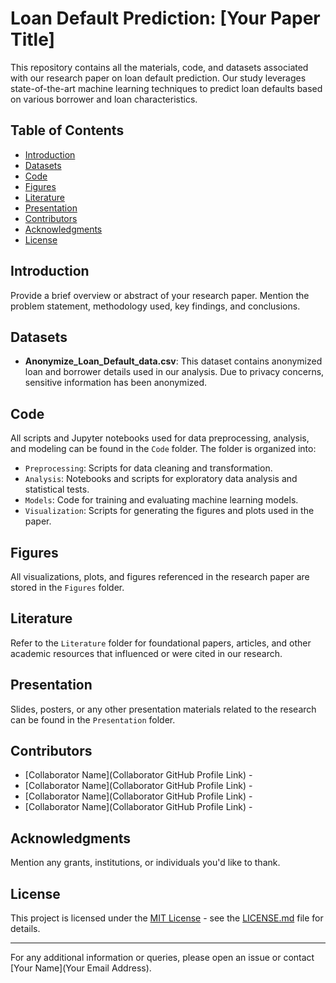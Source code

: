 # Loan Default Prediction: [Your Paper Title]

This repository contains all the materials, code, and datasets associated with our research paper on loan default prediction. Our study leverages state-of-the-art machine learning techniques to predict loan defaults based on various borrower and loan characteristics.

## Table of Contents
- [Introduction](#introduction)
- [Datasets](#datasets)
- [Code](#code)
- [Figures](#figures)
- [Literature](#literature)
- [Presentation](#presentation)
- [Contributors](#contributors)
- [Acknowledgments](#acknowledgments)
- [License](#license)

## Introduction
Provide a brief overview or abstract of your research paper. Mention the problem statement, methodology used, key findings, and conclusions.

## Datasets
- **Anonymize_Loan_Default_data.csv**: This dataset contains anonymized loan and borrower details used in our analysis. Due to privacy concerns, sensitive information has been anonymized.

## Code
All scripts and Jupyter notebooks used for data preprocessing, analysis, and modeling can be found in the `Code` folder. The folder is organized into:
- `Preprocessing`: Scripts for data cleaning and transformation.
- `Analysis`: Notebooks and scripts for exploratory data analysis and statistical tests.
- `Models`: Code for training and evaluating machine learning models.
- `Visualization`: Scripts for generating the figures and plots used in the paper.

## Figures
All visualizations, plots, and figures referenced in the research paper are stored in the `Figures` folder.

## Literature
Refer to the `Literature` folder for foundational papers, articles, and other academic resources that influenced or were cited in our research.

## Presentation
Slides, posters, or any other presentation materials related to the research can be found in the `Presentation` folder.

## Contributors
- [Collaborator Name](Collaborator GitHub Profile Link) - 
- [Collaborator Name](Collaborator GitHub Profile Link) - 
- [Collaborator Name](Collaborator GitHub Profile Link) - 
- [Collaborator Name](Collaborator GitHub Profile Link) - 

## Acknowledgments
Mention any grants, institutions, or individuals you'd like to thank.

## License
This project is licensed under the [MIT License](LICENSE.md) - see the [LICENSE.md](LICENSE.md) file for details.

---

For any additional information or queries, please open an issue or contact [Your Name](Your Email Address).
